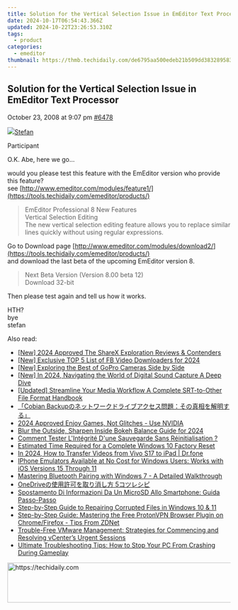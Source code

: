```yaml
---
title: Solution for the Vertical Selection Issue in EmEditor Text Processor
date: 2024-10-17T06:54:43.366Z
updated: 2024-10-22T23:26:53.310Z
tags:
  - product
categories:
  - emeditor
thumbnail: https://thmb.techidaily.com/de6795aa500edeb21b509dd38328958388c423fd6f106f3aad361adc4196159e.jpg
---
```


## Solution for the Vertical Selection Issue in EmEditor Text Processor

October 23, 2008 at 9:07 pm [#6478](https://tools.techidaily.com/emeditor/products/) 

[![](https://secure.gravatar.com/avatar/f29c043a3cc5c5dac8db4e62939893e9?s=80&d=identicon&r=g)Stefan](https://www.emeditor.com/forums/users/Stefan/ "View Stefan's profile")

Participant

O.K. Abe, here we go…

 would you please test this feature with the EmEditor version who provide this feature?  
 see [http://www.emeditor.com/modules/feature1/](https://tools.techidaily.com/emeditor/products/)

> EmEditor Professional 8 New Features  
> Vertical Selection Editing  
> The new vertical selection editing feature allows you to replace similar lines quickly without using regular expressions.

 Go to Download page [http://www.emeditor.com/modules/download2/](https://tools.techidaily.com/emeditor/products/)  
 and download the last beta of the upcoming EmEditor version 8.

> Next Beta Version (Version 8.00 beta 12)  
> Download 32-bit

 Then please test again and tell us how it works.

 HTH?  
 bye  
 stefan

<ins class="adsbygoogle"
     style="display:block"
     data-ad-format="autorelaxed"
     data-ad-client="ca-pub-7571918770474297"
     data-ad-slot="1223367746"></ins>

<ins class="adsbygoogle"
     style="display:block"
     data-ad-client="ca-pub-7571918770474297"
     data-ad-slot="8358498916"
     data-ad-format="auto"
     data-full-width-responsive="true"></ins>

<span class="atpl-alsoreadstyle">Also read:</span>
<div><ul>
<li><a href="https://remote-screen-capture.techidaily.com/new-2024-approved-the-sharex-exploration-reviews-and-contenders/"><u>[New] 2024 Approved The ShareX Exploration Reviews & Contenders</u></a></li>
<li><a href="https://facebook-video-files.techidaily.com/new-exclusive-top-5-list-of-fb-video-downloaders-for-2024/"><u>[New] Exclusive TOP 5 List of FB Video Downloaders for 2024</u></a></li>
<li><a href="https://some-techniques.techidaily.com/new-exploring-the-best-of-gopro-cameras-side-by-side/"><u>[New] Exploring the Best of GoPro Cameras Side by Side</u></a></li>
<li><a href="https://fox-hovers.techidaily.com/new-in-2024-navigating-the-world-of-digital-sound-capture-a-deep-dive/"><u>[New] In 2024, Navigating the World of Digital Sound Capture A Deep Dive</u></a></li>
<li><a href="https://fox-info.techidaily.com/updated-streamline-your-media-workflow-a-complete-srt-to-other-file-format-handbook/"><u>[Updated] Streamline Your Media Workflow A Complete SRT-to-Other File Format Handbook</u></a></li>
<li><a href="https://win-trending.techidaily.com/cobian-backup/"><u>「Cobian Backupのネットワークドライブアクセス問題：その真相を解明する」</u></a></li>
<li><a href="https://screen-capture.techidaily.com/2024-approved-enjoy-games-not-glitches-use-nvidia/"><u>2024 Approved Enjoy Games, Not Glitches - Use NVIDIA</u></a></li>
<li><a href="https://instagram-video-recordings.techidaily.com/blur-the-outside-sharpen-inside-bokeh-balance-guide-for-2024/"><u>Blur the Outside, Sharpen Inside Bokeh Balance Guide for 2024</u></a></li>
<li><a href="https://win-trending.techidaily.com/comment-tester-lintegrite-dune-sauvegarde-sans-reinitialisation/"><u>Comment Tester L'Intégrité D'une Sauvegarde Sans Réinitialisation ?</u></a></li>
<li><a href="https://win-trending.techidaily.com/estimated-time-required-for-a-complete-windows-10-factory-reset/"><u>Estimated Time Required for a Complete Windows 10 Factory Reset</u></a></li>
<li><a href="https://android-transfer.techidaily.com/in-2024-how-to-transfer-videos-from-vivo-s17-to-ipad-drfone-by-drfone-transfer-from-android-transfer-from-android/"><u>In 2024, How to Transfer Videos from Vivo S17 to iPad | Dr.fone</u></a></li>
<li><a href="https://win-trending.techidaily.com/iphone-emulators-available-at-no-cost-for-windows-users-works-with-ios-versions-15-through-11/"><u>IPhone Emulators Available at No Cost for Windows Users: Works with iOS Versions 15 Through 11</u></a></li>
<li><a href="https://common-error.techidaily.com/mastering-bluetooth-pairing-with-windows-7-a-detailed-walkthrough/"><u>Mastering Bluetooth Pairing with Windows 7 - A Detailed Walkthrough</u></a></li>
<li><a href="https://win-trending.techidaily.com/1728510282061-onedrive-5/"><u>OneDriveの使用許可を取り消し方 5コツレシピ</u></a></li>
<li><a href="https://win-trending.techidaily.com/spostamento-di-informazioni-da-un-microsd-allo-smartphone-guida-passo-passo/"><u>Spostamento Di Informazioni Da Un MicroSD Allo Smartphone: Guida Passo-Passo</u></a></li>
<li><a href="https://win-trending.techidaily.com/step-by-step-guide-to-repairing-corrupted-files-in-windows-10-and-11/"><u>Step-by-Step Guide to Repairing Corrupted Files in Windows 10 & 11</u></a></li>
<li><a href="https://tech-savvy.techidaily.com/step-by-step-guide-mastering-the-free-protonvpn-browser-plugin-on-chromefirefox-tips-from-zdnet/"><u>Step-by-Step Guide: Mastering the Free ProtonVPN Browser Plugin on Chrome/Firefox - Tips From ZDNet</u></a></li>
<li><a href="https://win-trending.techidaily.com/trouble-free-vmware-management-strategies-for-commencing-and-resolving-vcenters-urgent-sessions/"><u>Trouble-Free VMware Management: Strategies for Commencing and Resolving vCenter’s Urgent Sessions</u></a></li>
<li><a href="https://win-trending.techidaily.com/ultimate-troubleshooting-tips-how-to-stop-your-pc-from-crashing-during-gameplay/"><u>Ultimate Troubleshooting Tips: How to Stop Your PC From Crashing During Gameplay</u></a></li>
</ul></div>

<!-- affiliate ads begin -->
<a href="https://unicoeye.pxf.io/c/5597632/2134224/18498" target="_top" id="2134224">
  <img src="//a.impactradius-go.com/display-ad/18498-2134224" border="0" alt="https://techidaily.com" width="728" height="90"/>
</a>
<img height="0" width="0" src="https://unicoeye.pxf.io/i/5597632/2134224/18498" style="position:absolute;visibility:hidden;" border="0" />
<!-- affiliate ads end -->


